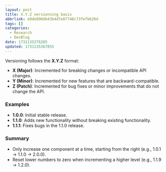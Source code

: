 ```yaml
---
layout: post
title: X.Y.Z versionning basis
abbrlink: e0de890db43b4d7e87748c73fefb626d
tags: []
categories:
  - Research
  - DevBlog
date: 1731135276285
updated: 1731135367855
---
```


Versioning follows the **X.Y.Z** format:

- **X (Major)**: Incremented for breaking changes or incompatible API changes.
- **Y (Minor)**: Incremented for new features that are backward-compatible.
- **Z (Patch)**: Incremented for bug fixes or minor improvements that do not change the API.

### Examples

- **1.0.0**: Initial stable release.
- **1.1.0**: Adds new functionality without breaking existing functionality.
- **1.1.1**: Fixes bugs in the 1.1.0 release.

### Summary

- Only increase one component at a time, starting from the right (e.g., 1.0.1 → 1.1.0 → 2.0.0).
- Reset lower numbers to zero when incrementing a higher level (e.g., 1.1.9 → 1.2.0).
